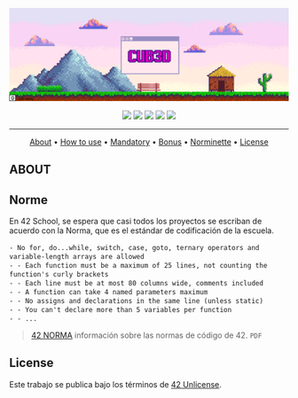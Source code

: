 ![header cub3d](./assets/img/header_cub3d.png)

<div align="center">
	<img src="https://img.shields.io/badge/status-.........-success?color=%2300599C&style=flat" />
	<img src="https://img.shields.io/badge/score-...%20%2F%20100-success?color=%2300599C&style=flat" />
	<img src="https://img.shields.io/badge/evaluated-DD%20%2F%20MM%20%2F%202024-success?color=%2300599C&style=flat" />
	<img src="https://img.shields.io/badge/C-00599C?style=flat&logo=c&logoColor=white" />
	<img src='https://img.shields.io/badge/Málaga-00599C?style=flat&logo=42&logoColor=white'/>
</div>

---

<p align="center">
	<a href="#about">About</a> •
	<a href="#how-to-use">How to use</a> •
	<a href="#mandatory">Mandatory</a> •
	<a href="#bonus">Bonus</a> •
	<a href="#norme">Norminette</a> •
	<a href="#license">License</a>
</p>

## ABOUT


## Norme
En 42 School, se espera que casi todos los proyectos se escriban de acuerdo con la Norma, que es el estándar de codificación de la escuela.
```
- No for, do...while, switch, case, goto, ternary operators and variable-length arrays are allowed
- - Each function must be a maximum of 25 lines, not counting the function's curly brackets
- - Each line must be at most 80 columns wide, comments included
- - A function can take 4 named parameters maximum
- - No assigns and declarations in the same line (unless static)
- - You can't declare more than 5 variables per function
- - ...
```
>[42 NORMA](https://github.com/zafraedu/42/blob/master/public/es_norm.pdf) información sobre las normas de código de 42. `PDF`


## License
Este trabajo se publica bajo los términos de [42 Unlicense](https://github.com/zafraedu/cub3d/blob/main/LICENSE).
